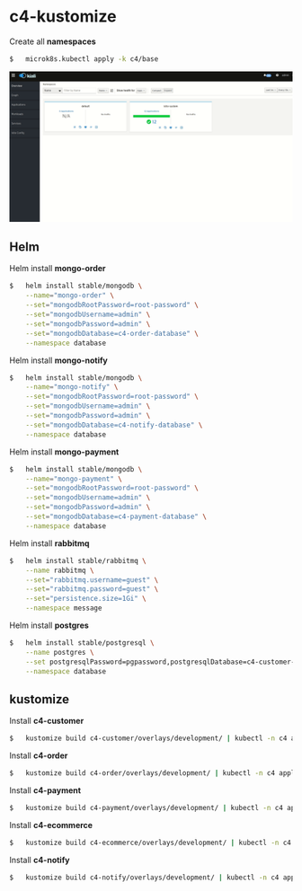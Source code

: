 # c4-kustomize

Create all **namespaces**


```sh
$   microk8s.kubectl apply -k c4/base
```

![](img/c4.gif)


## Helm

Helm install **mongo-order**

```sh
$   helm install stable/mongodb \
    --name="mongo-order" \
    --set="mongodbRootPassword=root-password" \
    --set="mongodbUsername=admin" \
    --set="mongodbPassword=admin" \
    --set="mongodbDatabase=c4-order-database" \
    --namespace database
```

Helm install **mongo-notify**

```sh
$   helm install stable/mongodb \
    --name="mongo-notify" \
    --set="mongodbRootPassword=root-password" \
    --set="mongodbUsername=admin" \
    --set="mongodbPassword=admin" \
    --set="mongodbDatabase=c4-notify-database" \
    --namespace database
```

Helm install **mongo-payment**

```sh
$   helm install stable/mongodb \
    --name="mongo-payment" \
    --set="mongodbRootPassword=root-password" \
    --set="mongodbUsername=admin" \
    --set="mongodbPassword=admin" \
    --set="mongodbDatabase=c4-payment-database" \
    --namespace database
```

Helm install **rabbitmq**

```sh
$   helm install stable/rabbitmq \
    --name rabbitmq \
    --set="rabbitmq.username=guest" \
    --set="rabbitmq.password=guest" \
    --set="persistence.size=1Gi" \
    --namespace message
```

Helm install **postgres**

```sh
$   helm install stable/postgresql \
    --name postgres \
    --set postgresqlPassword=pgpassword,postgresqlDatabase=c4-customer-database \
    --namespace database
```

## kustomize

Install **c4-customer**

```sh
$   kustomize build c4-customer/overlays/development/ | kubectl -n c4 apply -f -
```

Install **c4-order**

```sh
$   kustomize build c4-order/overlays/development/ | kubectl -n c4 apply -f -
```

Install **c4-payment**

```sh
$   kustomize build c4-payment/overlays/development/ | kubectl -n c4 apply -f -
```

Install **c4-ecommerce**

```sh
$   kustomize build c4-ecommerce/overlays/development/ | kubectl -n c4 apply -f -
```

Install **c4-notify**

```sh
$   kustomize build c4-notify/overlays/development/ | kubectl -n c4 apply -f -
```